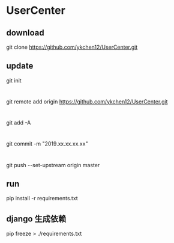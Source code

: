 # UserCenter
## download
git clone https://github.com/ykchen12/UserCenter.git

## update
git init
#
git remote add origin https://github.com/ykchen12/UserCenter.git
#
git add -A
#
git commit -m "2019.xx.xx.xx.xx"
#
git push --set-upstream origin master

## run
pip install -r requirements.txt

## django 生成依赖

pip freeze > ./requirements.txt